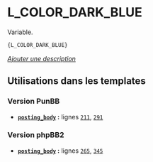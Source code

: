 # L_COLOR_DARK_BLUE


Variable.

```html
{L_COLOR_DARK_BLUE}
```

[*Ajouter une description*](https://fa-tvars.appspot.com/var/L_COLOR_DARK_BLUE)

## Utilisations dans les templates

### Version PunBB
* __[`posting_body`](../tpl/var/punbb/posting_body.md#readme) :__ lignes [`211`](../tpl/src/punbb/posting_body.tpl#L211), [`291`](../tpl/src/punbb/posting_body.tpl#L291)

### Version phpBB2
* __[`posting_body`](../tpl/var/subsilver/posting_body.md#readme) :__ lignes [`265`](../tpl/src/subsilver/posting_body.tpl#L265), [`345`](../tpl/src/subsilver/posting_body.tpl#L345)